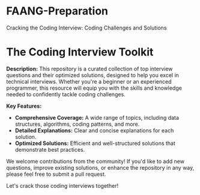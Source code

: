 # FAANG-Preparation
Cracking the Coding Interview: Coding Challenges and Solutions

# The Coding Interview Toolkit

**Description:**
This repository is a curated collection of top interview questions and their optimized solutions, designed to help you excel in technical interviews. Whether you're a beginner or an experienced programmer, this resource will equip you with the skills and knowledge needed to confidently tackle coding challenges.

**Key Features:**

* **Comprehensive Coverage:** A wide range of topics, including data structures, algorithms, coding patterns, and more.
* **Detailed Explanations:** Clear and concise explanations for each solution.
* **Optimized Solutions:** Efficient and well-structured solutions that demonstrate best practices.

We welcome contributions from the community! If you'd like to add new questions, improve existing solutions, or enhance the repository in any way, please feel free to submit a pull request.

Let's crack those coding interviews together!

